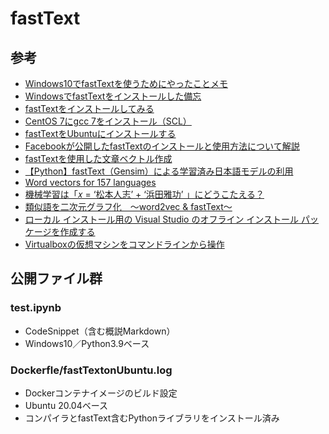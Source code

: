 # fastText

## 参考
  - [Windows10でfastTextを使うためにやったことメモ](https://qiita.com/essm0220/items/db004f9e0a7f63add759)
  - [WindowsでfastTextをインストールした備忘](https://qiita.com/yakipudding/items/e798614ca833d264abf3)
  - [fastTextをインストールしてみる](https://shironeko.hateblo.jp/entry/2017/12/02/235649)
  - [CentOS 7にgcc 7をインストール（SCL）](https://qiita.com/witchcraze/items/e2bb6e6bfcb9d58fce4c)
  - [fastTextをUbuntuにインストールする](https://mako-tech.hatenablog.com/entry/2021/06/29/212109)
  - [Facebookが公開したfastTextのインストールと使用方法について解説](https://blog.formzu.com/install_fasttext)
  - [fastTextを使用した文章ベクトル作成](https://www.enoki.enoki-inc.co.jp/tech-8/)
  - [【Python】fastText（Gensim）による学習済み日本語モデルの利用](https://self-development.info/%e3%80%90python%e3%80%91fasttext%ef%bc%88gensim%ef%bc%89%e3%81%ab%e3%82%88%e3%82%8b%e5%ad%a6%e7%bf%92%e6%b8%88%e3%81%bf%e6%97%a5%e6%9c%ac%e8%aa%9e%e3%83%a2%e3%83%87%e3%83%ab%e3%81%ae%e5%88%a9%e7%94%a8/)
  - [Word vectors for 157 languages](https://fasttext.cc/docs/en/crawl-vectors.html)
  - [機械学習は「𝑥 = ‘松本人志’ + ‘浜田雅功’ 」にどうこたえる？](https://qiita.com/hima2b4/items/feed7ac03914d96a8473)
  - [類似語を二次元グラフ化　～word2vec & fastText～](https://qiita.com/hima2b4/items/0123158097c7840f7b4e)
  - [ローカル インストール用の Visual Studio のオフライン インストール パッケージを作成する](https://docs.microsoft.com/ja-jp/visualstudio/install/create-an-offline-installation-of-visual-studio?view=vs-2019)
  - [Virtualboxの仮想マシンをコマンドラインから操作](https://qiita.com/tukiyo3/items/5ecea7f95cb961f07194)

## 公開ファイル群

### test.ipynb
  - CodeSnippet（含む概説Markdown）
  - Windows10／Python3.9ベース

### Dockerfle/fastTextonUbuntu.log
  - Dockerコンテナイメージのビルド設定
  - Ubuntu 20.04ベース
  - コンパイラとfastText含むPythonライブラリをインストール済み
